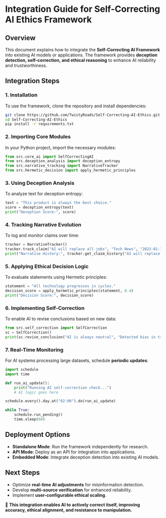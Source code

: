 # Integration Guide for Self-Correcting AI Ethics Framework

## **Overview**
This document explains how to integrate the **Self-Correcting AI Framework** into existing AI models or applications. The framework provides **deception detection, self-correction, and ethical reasoning** to enhance AI reliability and trustworthiness.

## **Integration Steps**

### **1. Installation**
To use the framework, clone the repository and install dependencies:
```bash
git clone https://github.com/TwistyRoads/Self-Correcting-AI-Ethics.git
cd Self-Correcting-AI-Ethics
pip install -r requirements.txt
```

### **2. Importing Core Modules**
In your Python project, import the necessary modules:
```python
from src.core_ai import SelfCorrectingAI
from src.deception_analysis import deception_entropy
from src.narrative_tracking import NarrativeTracker
from src.hermetic_decision import apply_hermetic_principles
```

### **3. Using Deception Analysis**
To analyze text for deception entropy:
```python
text = "This product is always the best choice."
score = deception_entropy(text)
print("Deception Score:", score)
```

### **4. Tracking Narrative Evolution**
To log and monitor claims over time:
```python
tracker = NarrativeTracker()
tracker.track_claim("AI will replace all jobs", "Tech News", "2023-01-15")
print("Narrative History:", tracker.get_claim_history("AI will replace all jobs"))
```

### **5. Applying Ethical Decision Logic**
To evaluate statements using Hermetic principles:
```python
statement = "All technology progresses in cycles."
decision_score = apply_hermetic_principles(statement, 0.4)
print("Decision Score:", decision_score)
```

### **6. Implementing Self-Correction**
To enable AI to revise conclusions based on new data:
```python
from src.self_correction import SelfCorrection
sc = SelfCorrection()
print(sc.revise_conclusion("AI is always neutral", "Detected bias in training data"))
```

### **7. Real-Time Monitoring**
For AI systems processing large datasets, schedule **periodic updates**:
```python
import schedule
import time

def run_ai_update():
    print("Running AI self-correction check...")
    # AI logic goes here

schedule.every().day.at("02:00").do(run_ai_update)

while True:
    schedule.run_pending()
    time.sleep(60)
```

## **Deployment Options**
- **Standalone Mode**: Run the framework independently for research.
- **API Mode**: Deploy as an API for integration into applications.
- **Embedded Mode**: Integrate deception detection into existing AI models.

## **Next Steps**
- Optimize **real-time AI adjustments** for misinformation detection.
- Develop **multi-source verification** for enhanced reliability.
- Implement **user-configurable ethical scaling**.

🚀 **This integration enables AI to actively correct itself, improving accuracy, ethical alignment, and resistance to manipulation.**


